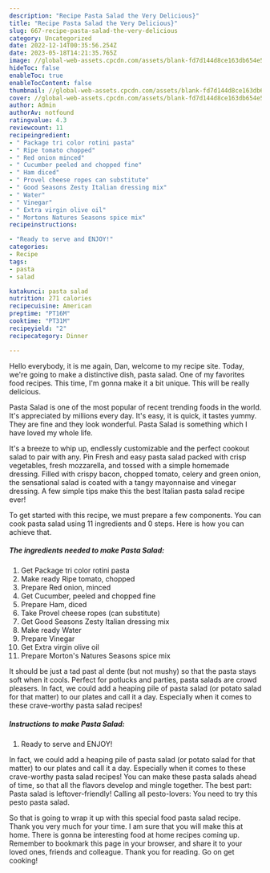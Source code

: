 ```yaml
---
description: "Recipe Pasta Salad the Very Delicious}"
title: "Recipe Pasta Salad the Very Delicious}"
slug: 667-recipe-pasta-salad-the-very-delicious
category: Uncategorized
date: 2022-12-14T00:35:56.254Z
date: 2023-05-18T14:21:35.765Z
image: //global-web-assets.cpcdn.com/assets/blank-fd7d144d8ce163db654e5a02c40b08a2775adb7897d16e4062681dc7e1b2800f.png
hideToc: false
enableToc: true
enableTocContent: false
thumbnail: //global-web-assets.cpcdn.com/assets/blank-fd7d144d8ce163db654e5a02c40b08a2775adb7897d16e4062681dc7e1b2800f.png
cover: //global-web-assets.cpcdn.com/assets/blank-fd7d144d8ce163db654e5a02c40b08a2775adb7897d16e4062681dc7e1b2800f.png
author: Admin
authorAv: notfound
ratingvalue: 4.3
reviewcount: 11
recipeingredient:
- " Package tri color rotini pasta"
- " Ripe tomato chopped"
- " Red onion minced"
- " Cucumber peeled and chopped fine"
- " Ham diced"
- " Provel cheese ropes can substitute"
- " Good Seasons Zesty Italian dressing mix"
- " Water"
- " Vinegar"
- " Extra virgin olive oil"
- " Mortons Natures Seasons spice mix"
recipeinstructions:

- "Ready to serve and ENJOY!"
categories:
- Recipe
tags:
- pasta
- salad

katakunci: pasta salad 
nutrition: 271 calories
recipecuisine: American
preptime: "PT16M"
cooktime: "PT31M"
recipeyield: "2"
recipecategory: Dinner

---
```



Hello everybody, it is me again, Dan, welcome to my recipe site. Today, we're going to make a distinctive dish, pasta salad. One of my favorites food recipes. This time, I'm gonna make it a bit unique. This will be really delicious.

Pasta Salad is one of the most popular of recent trending foods in the world. It's appreciated by millions every day. It's easy, it is quick, it tastes yummy. They are fine and they look wonderful. Pasta Salad is something which I have loved my whole life.

It&#39;s a breeze to whip up, endlessly customizable and the perfect cookout salad to pair with any. Pin Fresh and easy pasta salad packed with crisp vegetables, fresh mozzarella, and tossed with a simple homemade dressing. Filled with crispy bacon, chopped tomato, celery and green onion, the sensational salad is coated with a tangy mayonnaise and vinegar dressing. A few simple tips make this the best Italian pasta salad recipe ever!


To get started with this recipe, we must prepare a few components. You can cook pasta salad using 11 ingredients and 0 steps. Here is how you can achieve that.

<!--inarticleads1-->

##### The ingredients needed to make Pasta Salad:

1. Get  Package tri color rotini pasta
1. Make ready  Ripe tomato, chopped
1. Prepare  Red onion, minced
1. Get  Cucumber, peeled and chopped fine
1. Prepare  Ham, diced
1. Take  Provel cheese ropes (can substitute)
1. Get  Good Seasons Zesty Italian dressing mix
1. Make ready  Water
1. Prepare  Vinegar
1. Get  Extra virgin olive oil
1. Prepare  Morton&#39;s Natures Seasons spice mix


It should be just a tad past al dente (but not mushy) so that the pasta stays soft when it cools. Perfect for potlucks and parties, pasta salads are crowd pleasers. In fact, we could add a heaping pile of pasta salad (or potato salad for that matter) to our plates and call it a day. Especially when it comes to these crave-worthy pasta salad recipes! 

<!--inarticleads2-->

##### Instructions to make Pasta Salad:


1. Ready to serve and ENJOY!

In fact, we could add a heaping pile of pasta salad (or potato salad for that matter) to our plates and call it a day. Especially when it comes to these crave-worthy pasta salad recipes! You can make these pasta salads ahead of time, so that all the flavors develop and mingle together. The best part: Pasta salad is leftover-friendly! Calling all pesto-lovers: You need to try this pesto pasta salad. 

So that is going to wrap it up with this special food pasta salad recipe. Thank you very much for your time. I am sure that you will make this at home. There is gonna be interesting food at home recipes coming up. Remember to bookmark this page in your browser, and share it to your loved ones, friends and colleague. Thank you for reading. Go on get cooking!
